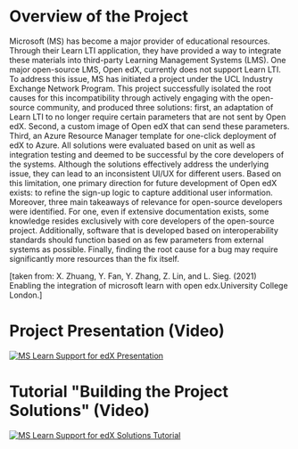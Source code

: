 # Overview of the Project 
Microsoft (MS) has become a major provider of educational resources. Through their Learn LTI application, they have provided a way to integrate these materials into third-party Learning Management Systems (LMS). One major open-source LMS, Open edX, currently does not support Learn LTI. To address this issue, MS has initiated a project under the UCL Industry Exchange Network Program. This project successfully isolated the root causes for this incompatibility through actively engaging with the open-source community, and produced three solutions: first, an adaptation of Learn LTI to no longer require certain parameters that are not sent by Open edX. Second, a custom image of Open edX that can send these parameters. Third, an Azure Resource Manager template for one-click deployment of edX to Azure. All solutions were evaluated based on unit as well as integration testing and deemed to be successful by the core developers of the systems. Although the solutions effectively address the underlying issue, they can lead to an inconsistent UI/UX for different users. Based on this limitation, one primary direction for future development of Open edX exists: to refine the sign-up logic to capture additional user information. Moreover, three main takeaways of relevance for open-source developers were identified. For one, even if extensive documentation exists, some knowledge resides exclusively with core developers of the open-source project. Additionally, software that is developed based on interoperability standards should function based on as few parameters from external systems as possible. Finally, finding the root cause for a bug may require significantly more resources than the fix itself.

[taken from: X. Zhuang, Y. Fan, Y. Zhang, Z. Lin, and L. Sieg. (2021) Enabling the integration of microsoft learn with open edx.University College London.]

# Project Presentation (Video)
[![MS Learn Support for edX Presentation](http://img.youtube.com/vi/k4RG16jq_uY/0.jpg)](http://www.youtube.com/watch?v=k4RG16jq_uY "Video Title")

# Tutorial "Building the Project Solutions" (Video)
[![MS Learn Support for edX Solutions Tutorial](http://img.youtube.com/vi/iISjfBvdDMg/0.jpg)](http://www.youtube.com/watch?v=iISjfBvdDMg "Video Title")
